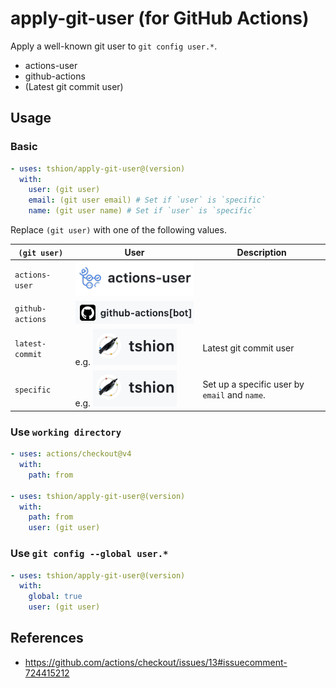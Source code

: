# apply-git-user (for GitHub Actions)
Apply a well-known git user to `git config user.*`.

* actions-user
* github-actions
* (Latest git commit user)



## Usage
### Basic
``` yaml
- uses: tshion/apply-git-user@(version)
  with:
    user: (git user)
    email: (git user email) # Set if `user` is `specific`
    name: (git user name) # Set if `user` is `specific`
```

Replace `(git user)` with one of the following values.

`(git user)` | User | Description
--- | --- | ---
`actions-user` | ![actions-user](./docs/actions-user.png) | |
`github-actions` | ![github-actions](./docs/github-actions.png) | |
`latest-commit` | e.g. ![latest commit](./docs/user.png) | Latest git commit user
`specific` | e.g. ![specific](./docs/user.png) | Set up a specific user by `email` and `name`.

### Use `working directory`
``` yaml
- uses: actions/checkout@v4
  with:
    path: from

- uses: tshion/apply-git-user@(version)
  with:
    path: from
    user: (git user)
```

### Use `git config --global user.*`
``` yaml
- uses: tshion/apply-git-user@(version)
  with:
    global: true
    user: (git user)
```



## References
* https://github.com/actions/checkout/issues/13#issuecomment-724415212
